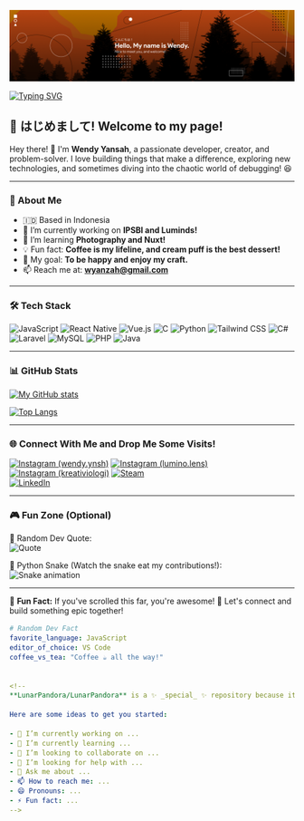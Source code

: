 [![MasterHead](https://github.com/LunarPandora/LunarPandora/blob/main/header.png)](https://github.com/LunarPandora/github-readme-stats)

[![Typing SVG](https://readme-typing-svg.herokuapp.com?font=Roboto+Slab&weight=600&size=40&letterSpacing=0.025em&duration=4000&pause=5000&color=F76C06&center=true&repeat=false&width=1000&height=80&lines=%22With+great+power%2C+came+great+responsibility.%22)](https://git.io/typing-svg)

## 🌟 はじめまして! Welcome to my page!

Hey there! 👋 I'm **Wendy Yansah**, a passionate developer, creator, and problem-solver. I love building things that make a difference, exploring new technologies, and sometimes diving into the chaotic world of debugging! 😆

---
### 🚀 About Me

- 🇮🇩 Based in Indonesia
- 🔭 I’m currently working on **IPSBI and Luminds!**
- 🌱 I’m learning **Photography and Nuxt!**
- 💡 Fun fact: **Coffee is my lifeline, and cream puff is the best dessert!**
- 🎯 My goal: **To be happy and enjoy my craft.**
- 📫 Reach me at: **wyanzah@gmail.com**

---
### 🛠️ Tech Stack

![JavaScript](https://img.shields.io/badge/-JavaScript-F7DF1E?logo=javascript&logoColor=black&style=flat-square)
![React Native](https://img.shields.io/badge/-React%20Native-61DAFB?logo=react&logoColor=black&style=flat-square)
![Vue.js](https://img.shields.io/badge/-Vue.js-4FC08D?logo=vue.js&logoColor=white&style=flat-square)
![C](https://img.shields.io/badge/-C-A8B9CC?logo=c&logoColor=white&style=flat-square)
![Python](https://img.shields.io/badge/-Python-3776AB?logo=python&logoColor=white&style=flat-square)
![Tailwind CSS](https://img.shields.io/badge/-Tailwind%20CSS-38B2AC?logo=tailwind-css&logoColor=white&style=flat-square)
![C#](https://img.shields.io/badge/-C%23-239120?logo=c-sharp&logoColor=white&style=flat-square)
![Laravel](https://img.shields.io/badge/-Laravel-FF2D20?logo=laravel&logoColor=white&style=flat-square)
![MySQL](https://img.shields.io/badge/-MySQL-4479A1?logo=mysql&logoColor=white&style=flat-square)
![PHP](https://img.shields.io/badge/-PHP-777BB4?logo=php&logoColor=white&style=flat-square)
![Java](https://img.shields.io/badge/-Java-007396?logo=java&logoColor=white&style=flat-square)

---
### 📊 GitHub Stats

[![My GitHub stats](https://github-readme-stats.vercel.app/api?username=LunarPandora&theme=radical&show_icons=true)](https://github.com/LunarPandora/github-readme-stats)

[![Top Langs](https://github-readme-stats.vercel.app/api/top-langs/?username=LunarPandora&theme=radical)](https://github.com/LunarPandora/github-readme-stats)

---
### 🌐 Connect With Me and Drop Me Some Visits!

[![Instagram (wendy.ynsh)](https://img.shields.io/badge/📸%20Instagram%20Profile-E4405F?logo=instagram&logoColor=white&style=for-the-badge)](https://instagram.com/wendy.ynsh)
[![Instagram (lumino.lens)](https://img.shields.io/badge/📸%20Instagram%20Profile-E4405F?logo=instagram&logoColor=white&style=for-the-badge)](https://instagram.com/lumino.lens)
[![Instagram (kreativiologi)](https://img.shields.io/badge/📸%20Instagram%20Profile-E4405F?logo=instagram&logoColor=white&style=for-the-badge)](https://instagram.com/kreativiologi)
[![Steam](https://img.shields.io/badge/🎮%20Steam%20Games-171A21?logo=steam&logoColor=white&style=for-the-badge)](https://steamcommunity.com/profiles/76561199075626631)  
[![LinkedIn](https://img.shields.io/badge/👔%20LinkedIn%20Network-0077B5?logo=linkedin&logoColor=white&style=for-the-badge)](www.linkedin.com/in/wendy-yansah-610539191)

---
### 🎮 Fun Zone (Optional)

🎲 Random Dev Quote:  
![Quote](https://quotes-github-readme.vercel.app/api?type=horizontal)

🐍 Python Snake (Watch the snake eat my contributions!):  
![Snake animation](https://github.com/yourusername/yourusername/blob/output/github-contribution-grid-snake.svg)

---
👀 **Fun Fact:** If you've scrolled this far, you're awesome! 🚀 Let's connect and build something epic together!

```yaml
# Random Dev Fact
favorite_language: JavaScript
editor_of_choice: VS Code
coffee_vs_tea: "Coffee ☕ all the way!"


<!--
**LunarPandora/LunarPandora** is a ✨ _special_ ✨ repository because its `README.md` (this file) appears on your GitHub profile.

Here are some ideas to get you started:

- 🔭 I’m currently working on ...
- 🌱 I’m currently learning ...
- 👯 I’m looking to collaborate on ...
- 🤔 I’m looking for help with ...
- 💬 Ask me about ...
- 📫 How to reach me: ...
- 😄 Pronouns: ...
- ⚡ Fun fact: ...
-->
